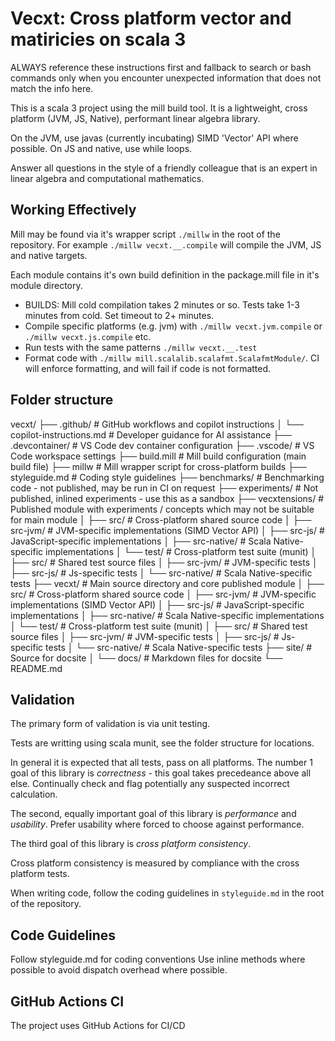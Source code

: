 # Vecxt: Cross platform vector and matiricies on scala 3

ALWAYS reference these instructions first and fallback to search or bash commands only when you encounter unexpected information that does not match the info here.

This is a scala 3 project using the mill build tool. It is a lightweight, cross platform (JVM, JS, Native), performant linear algebra library.

On the JVM, use javas (currently incubating) SIMD 'Vector' API where possible. On JS and native, use while loops.

Answer all questions in the style of a friendly colleague that is an expert in linear algebra and computational mathematics.

## Working Effectively

Mill may be found via it's wrapper script `./millw` in the root of the repository. For example `./millw vecxt.__.compile` will compile the JVM, JS and native targets.

Each module contains it's own build definition in the package.mill file in it's module directory.

- BUILDS: Mill cold compilation takes 2 minutes or so. Tests take 1-3 minutes from cold. Set timeout to 2+ minutes.
- Compile specific platforms (e.g. jvm) with `./millw vecxt.jvm.compile` or `./millw vecxt.js.compile` etc.
- Run tests with the same patterns `./millw vecxt.__.test`
- Format code with `./millw mill.scalalib.scalafmt.ScalafmtModule/`. CI will enforce formatting, and will fail if code is not formatted.

## Folder structure

vecxt/
├── .github/                    # GitHub workflows and copilot instructions
│   └── copilot-instructions.md # Developer guidance for AI assistance
├── .devcontainer/             # VS Code dev container configuration
├── .vscode/                   # VS Code workspace settings
├── build.mill                   # Mill build configuration (main build file)
├── millw                      # Mill wrapper script for cross-platform builds
├── styleguide.md             # Coding style guidelines
├── benchmarks/              # Benchmarking code - not published, may be run in CI on request
├── experiments/              # Not published, inlined experiments - use this as a sandbox 
├── vecxtensions/             # Published module with experiments / concepts which may not be suitable for main module
│   ├── src/                  # Cross-platform shared source code
│   ├── src-jvm/              # JVM-specific implementations (SIMD Vector API)
│   ├── src-js/               # JavaScript-specific implementations 
│   ├── src-native/           # Scala Native-specific implementations
│   └── test/                 # Cross-platform test suite (munit)
│       ├── src/              # Shared test source files
│       ├── src-jvm/          # JVM-specific tests
│       ├── src-js/           # Js-specific tests
│       └── src-native/       # Scala Native-specific tests
├── vecxt/                    # Main source directory and core published module
│   ├── src/                  # Cross-platform shared source code
│   ├── src-jvm/              # JVM-specific implementations (SIMD Vector API)
│   ├── src-js/               # JavaScript-specific implementations 
│   ├── src-native/           # Scala Native-specific implementations
│   └── test/                 # Cross-platform test suite (munit)
│       ├── src/              # Shared test source files
│       ├── src-jvm/          # JVM-specific tests
│       ├── src-js/           # Js-specific tests
│       └── src-native/       # Scala Native-specific tests
├── site/                    # Source for docsite
│   └── docs/                  # Markdown files for docsite
└── README.md  

##  Validation

The primary form of validation is via unit testing. 

Tests are writting using scala munit, see the folder structure for locations. 

In general it is expected that all tests, pass on all platforms. The number 1 goal of this library is *correctness* - this goal takes precedeance above all else. Continually check and flag potentially any suspected incorrect calculation.

The second, equally important goal of this library is *performance* and *usability*. Prefer usability where forced to choose against performance.

The third goal of this library is *cross platform consistency*.

Cross platform consistency is measured by compliance with the cross platform tests.

When writing code, follow the coding guidelines in `styleguide.md` in the root of the repository.

## Code Guidelines
Follow styleguide.md for coding conventions
Use inline methods where possible to avoid dispatch overhead where possible.

## GitHub Actions CI
The project uses GitHub Actions for CI/CD
